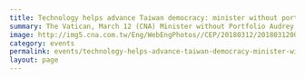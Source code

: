 ```yaml
---
title: Technology helps advance Taiwan democracy: minister without portfolio
summary: The Vatican, March 12 (CNA) Minister without Portfolio Audrey Tang (唐鳳)
image: http://img5.cna.com.tw/Eng/WebEngPhotos//CEP/20180312/201803120009t0001.jpg
category: events
permalink: events/technology-helps-advance-taiwan-democracy-minister-without-portfolio/
layout: page
---
```

